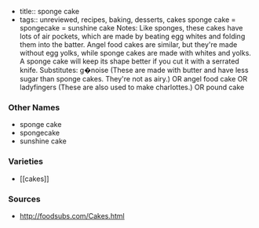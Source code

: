 - title:: sponge cake
- tags:: unreviewed, recipes, baking, desserts, cakes
sponge cake = spongecake = sunshine cake Notes: Like sponges, these cakes have lots of air pockets, which are made by beating egg whites and folding them into the batter. Angel food cakes are similar, but they're made without egg yolks, while sponge cakes are made with whites and yolks. A sponge cake will keep its shape better if you cut it with a serrated knife. Substitutes: g�noise (These are made with butter and have less sugar than sponge cakes. They're not as airy.) OR angel food cake OR ladyfingers (These are also used to make charlottes.) OR pound cake

### Other Names

* sponge cake
* spongecake
* sunshine cake

### Varieties

* [[cakes]]

### Sources
* http://foodsubs.com/Cakes.html
